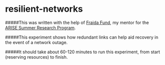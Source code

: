 # resilient-networks
#####This was written with the help of [Fraida Fund](https://github.com/ffund), my mentor for the [ARISE Summer Research Program](http://engineering.nyu.edu/k12stem/arise/).

#####This experiment shows how redundant links can help aid recovery in the event of a network outage.

#####It should take about 60-120 minutes to run this experiment, from start (reserving resources) to finish.
